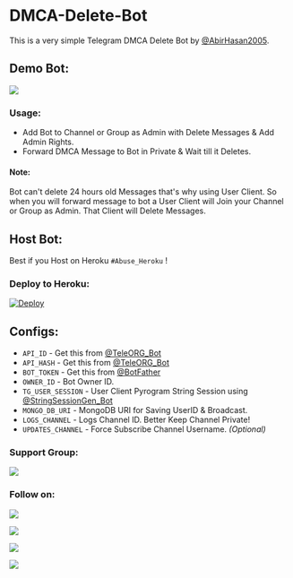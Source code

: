 # DMCA-Delete-Bot
This is a very simple Telegram DMCA Delete Bot by [@AbirHasan2005](https://github.com/AbirHasan2005).

## Demo Bot:
<a href="https://t.me/DMCA_DelBot"><img src="https://img.shields.io/badge/Demo-Telegram%20Bot-blue.svg?logo=telegram"></a>

### Usage:
- Add Bot to Channel or Group as Admin with Delete Messages & Add Admin Rights.
- Forward DMCA Message to Bot in Private & Wait till it Deletes.

#### Note:
Bot can't delete 24 hours old Messages that's why using User Client. So when you will forward message to bot a User Client will Join your Channel or Group as Admin. That Client will Delete Messages.

## Host Bot:
Best if you Host on Heroku `#Abuse_Heroku` !

### Deploy to Heroku:
[![Deploy](https://www.herokucdn.com/deploy/button.svg)](https://heroku.com/deploy?template=https://github.com/Aaron-p-saji/DMCA-Delete-Bot)

## Configs:
- `API_ID` - Get this from [@TeleORG_Bot](https://t.me/TeleORG_Bot)
- `API_HASH` - Get this from [@TeleORG_Bot](https://t.me/TeleORG_Bot)
- `BOT_TOKEN` - Get this from [@BotFather](https://t.me/BotFather)
- `OWNER_ID` - Bot Owner ID.
- `TG_USER_SESSION` - User Client Pyrogram String Session using [@StringSessionGen_Bot](https://t.me/StringSessionGen_Bot)
- `MONGO_DB_URI` - MongoDB URI for Saving UserID & Broadcast.
- `LOGS_CHANNEL` - Logs Channel ID. Better Keep Channel Private!
- `UPDATES_CHANNEL` - Force Subscribe Channel Username. *(Optional)*

### Support Group:
<a href="https://t.me/linux_repo"><img src="https://img.shields.io/badge/Telegram-Join%20Telegram%20Group-blue.svg?logo=telegram"></a>

### Follow on:
<p align="left">
<a href="https://github.com/AbirHasan2005"><img src="https://img.shields.io/badge/GitHub-Follow%20on%20GitHub-inactive.svg?logo=github"></a>
</p>
<p align="left">
<a href="https://twitter.com/AbirHasan2005"><img src="https://img.shields.io/badge/Twitter-Follow%20on%20Twitter-informational.svg?logo=twitter"></a>
</p>
<p align="left">
<a href="https://facebook.com/AbirHasan2005"><img src="https://img.shields.io/badge/Facebook-Follow%20on%20Facebook-blue.svg?logo=facebook"></a>
</p>
<p align="left">
<a href="https://instagram.com/AbirHasan2005"><img src="https://img.shields.io/badge/Instagram-Follow%20on%20Instagram-important.svg?logo=instagram"></a>
</p>
